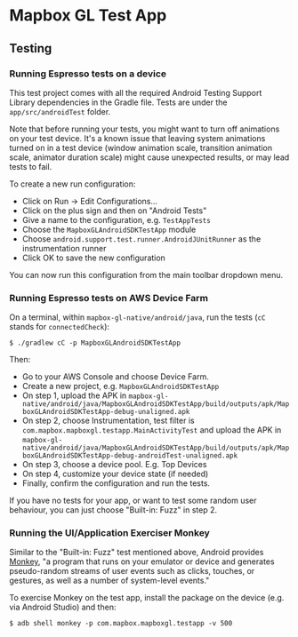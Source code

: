 # Mapbox GL Test App

## Testing

### Running Espresso tests on a device

This test project comes with all the required Android Testing Support Library dependencies
in the Gradle file. Tests are under the `app/src/androidTest` folder.

Note that before running your tests, you might want to turn off animations on your test device.
It's a known issue that leaving system animations turned on in a test device
(window animation scale, transition animation scale, animator duration scale)
might cause unexpected results, or may lead tests to fail.

To create a new run configuration:
* Click on Run -> Edit Configurations...
* Click on the plus sign and then on "Android Tests"
* Give a name to the configuration, e.g. `TestAppTests`
* Choose the `MapboxGLAndroidSDKTestApp` module
* Choose `android.support.test.runner.AndroidJUnitRunner` as the instrumentation runner
* Click OK to save the new configuration

You can now run this configuration from the main toolbar dropdown menu.

### Running Espresso tests on AWS Device Farm

On a terminal, within `mapbox-gl-native/android/java`,
run the tests (`cC` stands for `connectedCheck`):

```
$ ./gradlew cC -p MapboxGLAndroidSDKTestApp
```

Then:
* Go to your AWS Console and choose Device Farm.
* Create a new project, e.g. `MapboxGLAndroidSDKTestApp`
* On step 1, upload the APK in `mapbox-gl-native/android/java/MapboxGLAndroidSDKTestApp/build/outputs/apk/MapboxGLAndroidSDKTestApp-debug-unaligned.apk`
* On step 2, choose Instrumentation, test filter is `com.mapbox.mapboxgl.testapp.MainActivityTest` and upload the APK in `mapbox-gl-native/android/java/MapboxGLAndroidSDKTestApp/build/outputs/apk/MapboxGLAndroidSDKTestApp-debug-androidTest-unaligned.apk`
* On step 3, choose a device pool. E.g. Top Devices
* On step 4, customize your device state (if needed)
* Finally, confirm the configuration and run the tests.

If you have no tests for your app, or want to test some random user behaviour,
you can just choose "Built-in: Fuzz" in step 2.

### Running the UI/Application Exerciser Monkey

Similar to the "Built-in: Fuzz" test mentioned above, Android provides
[Monkey](http://developer.android.com/tools/help/monkey.html),
"a program that runs on your emulator or device and generates pseudo-random streams of user events
such as clicks, touches, or gestures, as well as a number of system-level events."

To exercise Monkey on the test app, install the package on the device (e.g. via Android Studio)
and then:

```
$ adb shell monkey -p com.mapbox.mapboxgl.testapp -v 500
```
